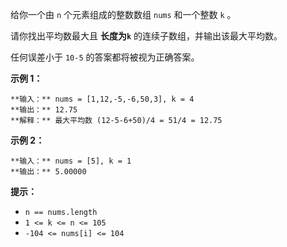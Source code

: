 给你一个由 `n` 个元素组成的整数数组 `nums` 和一个整数 `k` 。

请你找出平均数最大且 **长度为`k`** 的连续子数组，并输出该最大平均数。

任何误差小于 `10-5` 的答案都将被视为正确答案。



**示例 1：**

    
    
    **输入：** nums = [1,12,-5,-6,50,3], k = 4
    **输出：** 12.75
    **解释：** 最大平均数 (12-5-6+50)/4 = 51/4 = 12.75
    

**示例 2：**

    
    
    **输入：** nums = [5], k = 1
    **输出：** 5.00000
    



**提示：**

  * `n == nums.length`
  * `1 <= k <= n <= 105`
  * `-104 <= nums[i] <= 104`

